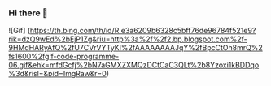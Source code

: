 ### Hi there 👋

![Gif] (https://th.bing.com/th/id/R.e3a6209b6328c5bff76de96784f521e9?rik=dzQ9wEd%2bEjP1Zg&riu=http%3a%2f%2f2.bp.blogspot.com%2f-9HMdHARyAfQ%2fU7CVrVYTyKI%2fAAAAAAAAJqY%2fBpcCtOh8mrQ%2fs1600%2fgif-code-programme-06.gif&ehk=mfdGcfj%2bN7aGMXZXMQzDCtCaC3QLt%2b8Yzoxi1kBDDqo%3d&risl=&pid=ImgRaw&r=0)

